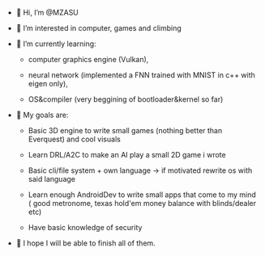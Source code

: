 - 👋 Hi, I’m @MZASU
- 👀 I’m interested in computer, games and climbing
- 🌱 I’m currently learning: 

     - computer graphics engine (Vulkan),
    
     - neural network (implemented a FNN trained with MNIST in c++ with eigen only),
    
     - OS&compiler (very beggining of bootloader&kernel so far)
    

- 🧾 My goals are:

    - Basic 3D engine to write small games (nothing better than Everquest) and cool visuals 

    - Learn DRL/A2C to make an AI play a small 2D game i wrote 

    - Basic cli/file system + own language -> if motivated rewrite os with said language 

    - Learn enough AndroidDev to write small apps that come to my mind ( good metronome, texas hold'em money balance with blinds/dealer etc) 

    - Have basic knowledge of security 
                   
- 📅 I hope I will be able to finish all of them.

<!---
MZASU/MZASU is a ✨ special ✨ repository because its `README.md` (this file) appears on your GitHub profile.
You can click the Preview link to take a look at your changes.
--->
